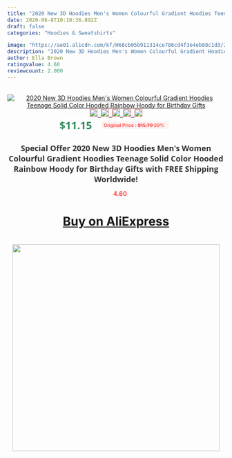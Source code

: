 ```yaml
---
title: "2020 New 3D Hoodies Men's Women Colourful Gradient Hoodies Teenage Solid Color Hooded Rainbow Hoody for Birthday Gifts"
date: 2020-06-8T10:10:36.892Z
draft: false
categories: "Hoodies & Sweatshirts"

image: "https://ae01.alicdn.com/kf/H68cb05b911314ce786cd4f3e4eb88c1d3/2020-New-3D-Hoodies-Men-s-Women-Colourful-Gradient-Hoodies-Teenage-Solid-Color-Hooded-Rainbow-Hoody.jpg"
description: "2020 New 3D Hoodies Men's Women Colourful Gradient Hoodies Teenage Solid Color Hooded Rainbow Hoody for Birthday Gifts"
author: Ella Brown
ratingvalue: 4.60
reviewcount: 2.000
---
```

<br>
<div style="text-align: center;">
<a href="https://s.click.aliexpress.com/e/_AboxhL" target="_blank" rel="nofollow noopener noreferrer"><img alt="2020 New 3D Hoodies Men's Women Colourful Gradient Hoodies Teenage Solid Color Hooded Rainbow Hoody for Birthday Gifts" class="magnifier-image" src="https://ae01.alicdn.com/kf/H68cb05b911314ce786cd4f3e4eb88c1d3/2020-New-3D-Hoodies-Men-s-Women-Colourful-Gradient-Hoodies-Teenage-Solid-Color-Hooded-Rainbow-Hoody.jpg_640x640.jpg">
<br>
<img style="border:1px solid salmon" src="https://ae01.alicdn.com/kf/H68cb05b911314ce786cd4f3e4eb88c1d3/2020-New-3D-Hoodies-Men-s-Women-Colourful-Gradient-Hoodies-Teenage-Solid-Color-Hooded-Rainbow-Hoody.jpg_120x120.jpg">&nbsp;&nbsp;<img style="border:1px solid salmon" src="https://ae01.alicdn.com/kf/Hb41114c2bf324be29805e9400565bdeaG/2020-New-3D-Hoodies-Men-s-Women-Colourful-Gradient-Hoodies-Teenage-Solid-Color-Hooded-Rainbow-Hoody.jpg_120x120.jpg">&nbsp;&nbsp;<img style="border:1px solid salmon" src="https://ae01.alicdn.com/kf/H3c7a86247a5b450293fbf9ff41da7541y/2020-New-3D-Hoodies-Men-s-Women-Colourful-Gradient-Hoodies-Teenage-Solid-Color-Hooded-Rainbow-Hoody.jpg_120x120.jpg">&nbsp;&nbsp;<img style="border:1px solid salmon" src="https://ae01.alicdn.com/kf/H6eab00c10efd44eca6ce00673269a7f0v/2020-New-3D-Hoodies-Men-s-Women-Colourful-Gradient-Hoodies-Teenage-Solid-Color-Hooded-Rainbow-Hoody.jpg_120x120.jpg">&nbsp;&nbsp;<img style="border:1px solid salmon" src="https://ae01.alicdn.com/kf/Hab079417ecd44f869f5cfc676de23171v/2020-New-3D-Hoodies-Men-s-Women-Colourful-Gradient-Hoodies-Teenage-Solid-Color-Hooded-Rainbow-Hoody.jpg_120x120.jpg"></a></div><br0>
<div style="text-align: center;"><span style="background-color: white; border: 0px; box-sizing: border-box; color: seagreen; display: inline-block; font-family: &quot;open sans&quot; , &quot;arial&quot; , &quot;helvetica&quot; , sans-serif , &quot;heiti&quot;; font-size: 24px; font-stretch: inherit; font-weight: 700; line-height: inherit; margin: 0px 10px 0px 0px; padding: 0px; vertical-align: middle;">$11.15 </span>
<span style="background: rgb(255 , 241 , 241); border-radius: 3px; border: 0px; box-sizing: border-box; color: #ff4747; display: inline-block; font-family: inherit; font-size: 12px; font-stretch: inherit; font-style: inherit; font-variant: inherit; font-weight: 600; line-height: inherit; margin: 0px; padding: 2px 5px; transform: scale(0.9); vertical-align: middle;">Original Price : <b style="text-decoration: line-through;">$15.70 </b> 29%&nbsp;&nbsp;</span></div>
<h1 style="color: #333333; display: inline-block; font-family: &quot;open sans&quot; , &quot;arial&quot; , &quot;helvetica&quot; , sans-serif , &quot;heiti&quot;; font-size: 18px; font-stretch: inherit; font-weight: 700; text-align: center;">Special Offer 2020 New 3D Hoodies Men's Women Colourful Gradient Hoodies Teenage Solid Color Hooded Rainbow Hoody for Birthday Gifts with FREE Shipping Worldwide!</h1>
<div style="color: #ff4747; text-align: center;">
<img src="https://4.bp.blogspot.com/-M0ZcTcb-5uY/XleCXlxnR4I/AAAAAAAAAEc/OrjgMkXV1oMQFaCRZj5HQwOCBcu3w1FegCPcBGAYYCw/s1600/star.png" style="height: 15px;">&nbsp;<b>4.60</b></div>
<div class="button_cont" align="center"><a class="buynow_a" href="https://s.click.aliexpress.com/e/_AboxhL" target="_blank" rel="nofollow noopener noreferrer"><H1>Buy on AliExpress</H1></a></div><br>
<div class="separator" style="clear: both; text-align: center;">
<img src="https://lh3.googleusercontent.com/-pTy5HemUv9M/XlePHvY0dAI/AAAAAAAAAE4/0nX5iRUoIWY8eMW9Dpxeirr157OZliDIgCLcBGAsYHQ/s1600/badge.gif" width="480">
</div>
